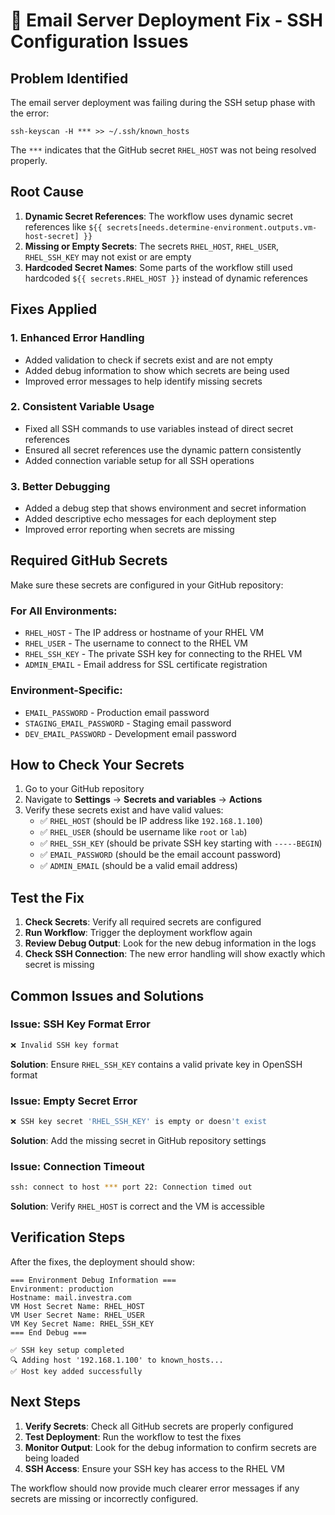 # 🔧 Email Server Deployment Fix - SSH Configuration Issues

## Problem Identified

The email server deployment was failing during the SSH setup phase with the error:
```
ssh-keyscan -H *** >> ~/.ssh/known_hosts
```

The `***` indicates that the GitHub secret `RHEL_HOST` was not being resolved properly.

## Root Cause

1. **Dynamic Secret References**: The workflow uses dynamic secret references like `${{ secrets[needs.determine-environment.outputs.vm-host-secret] }}` 
2. **Missing or Empty Secrets**: The secrets `RHEL_HOST`, `RHEL_USER`, `RHEL_SSH_KEY` may not exist or are empty
3. **Hardcoded Secret Names**: Some parts of the workflow still used hardcoded `${{ secrets.RHEL_HOST }}` instead of dynamic references

## Fixes Applied

### 1. Enhanced Error Handling
- Added validation to check if secrets exist and are not empty
- Added debug information to show which secrets are being used
- Improved error messages to help identify missing secrets

### 2. Consistent Variable Usage
- Fixed all SSH commands to use variables instead of direct secret references
- Ensured all secret references use the dynamic pattern consistently
- Added connection variable setup for all SSH operations

### 3. Better Debugging
- Added a debug step that shows environment and secret information
- Added descriptive echo messages for each deployment step
- Improved error reporting when secrets are missing

## Required GitHub Secrets

Make sure these secrets are configured in your GitHub repository:

### For All Environments:
- `RHEL_HOST` - The IP address or hostname of your RHEL VM
- `RHEL_USER` - The username to connect to the RHEL VM  
- `RHEL_SSH_KEY` - The private SSH key for connecting to the RHEL VM
- `ADMIN_EMAIL` - Email address for SSL certificate registration

### Environment-Specific:
- `EMAIL_PASSWORD` - Production email password
- `STAGING_EMAIL_PASSWORD` - Staging email password  
- `DEV_EMAIL_PASSWORD` - Development email password

## How to Check Your Secrets

1. Go to your GitHub repository
2. Navigate to **Settings** → **Secrets and variables** → **Actions**
3. Verify these secrets exist and have valid values:
   - ✅ `RHEL_HOST` (should be IP address like `192.168.1.100`)
   - ✅ `RHEL_USER` (should be username like `root` or `lab`)
   - ✅ `RHEL_SSH_KEY` (should be private SSH key starting with `-----BEGIN`)
   - ✅ `EMAIL_PASSWORD` (should be the email account password)
   - ✅ `ADMIN_EMAIL` (should be a valid email address)

## Test the Fix

1. **Check Secrets**: Verify all required secrets are configured
2. **Run Workflow**: Trigger the deployment workflow again
3. **Review Debug Output**: Look for the new debug information in the logs
4. **Check SSH Connection**: The new error handling will show exactly which secret is missing

## Common Issues and Solutions

### Issue: SSH Key Format Error
```bash
❌ Invalid SSH key format
```
**Solution**: Ensure `RHEL_SSH_KEY` contains a valid private key in OpenSSH format

### Issue: Empty Secret Error  
```bash
❌ SSH key secret 'RHEL_SSH_KEY' is empty or doesn't exist
```
**Solution**: Add the missing secret in GitHub repository settings

### Issue: Connection Timeout
```bash
ssh: connect to host *** port 22: Connection timed out
```
**Solution**: Verify `RHEL_HOST` is correct and the VM is accessible

## Verification Steps

After the fixes, the deployment should show:
```
=== Environment Debug Information ===
Environment: production
Hostname: mail.investra.com
VM Host Secret Name: RHEL_HOST
VM User Secret Name: RHEL_USER
VM Key Secret Name: RHEL_SSH_KEY
=== End Debug ===

✅ SSH key setup completed
🔍 Adding host '192.168.1.100' to known_hosts...
✅ Host key added successfully
```

## Next Steps

1. **Verify Secrets**: Check all GitHub secrets are properly configured
2. **Test Deployment**: Run the workflow to test the fixes
3. **Monitor Output**: Look for the debug information to confirm secrets are being loaded
4. **SSH Access**: Ensure your SSH key has access to the RHEL VM

The workflow should now provide much clearer error messages if any secrets are missing or incorrectly configured.
